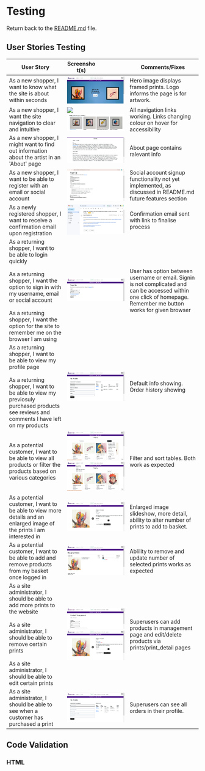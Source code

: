 # Testing

Return back to the [README.md](README.md) file.

## User Stories Testing

| User Story | <div style="width:50%">Screenshot(s)</div> | Comments/Fixes |
| --- | --- | --- |
| As a new shopper, I want to know what the site is about within seconds | <img src="images/test_images/homepage.png" alt="Homepage"> | Hero image displays framed prints. Logo informs the page is for artwork. |
| As a new shopper, I want the site navigation to clear and intuitive | <img src="/workspace/leggy-art/documentation/images/readme_images/navbar-md.png"><br><img src="images/test_images/link-hover.png" alt="Link on hover"> | All navigation links working. Links changing colour on hover for accessibility |
| As a new shopper, I might want to find out information about the artist in an 'About' page | <img src="images/test_images/about.png" alt="Homepage"> | About page contains ralevant info |
| As a new shopper, I want to be able to register with an email or social account | <img src="images/test_images/reg_test_signup.png" alt="Signup form"> | Social account signup functionality not yet implemented, as discussed in README.md future features section |
| As a newly registered shopper, I want to receive a confirmation email upon registration | <img src="images/test_images/reg_conf_email.png" alt="Confirmation email"> | Confirmation email sent with link to finalise process |
| As a returning shopper, I want to be able to login quickly <br><br> As a returning shopper, I want the option to sign in with my username, email or social account <br><br> As a returning shopper, I want the option for the site to remember me on the browser I am using | <img src="images/test_images/signin_page.png" alt="Sign-up form with placeholder text showing"> | User has option between username or email. Signin is not complicated and can be accessed within one click of homepage. Remember me button works for given browser |
| As a returning shopper, I want to be able to view my profile page <br><br> As a returning shopper, I want to be able to view my previosuly purchased products see reviews and comments I have left on my products | <img src="images/test_images/profile.png" alt="Profile page"> | Default info showing. Order history showing |
| As a potential customer, I want to be able to view all products or filter the products based on various categories | <img src="images/test_images/sort.png" alt="Sorting list"> <br> <img src="images/test_images/filter.png" alt="Fliter list"> | Filter and sort tables. Both work as expected |
| As a potential customer, I want to be able to view more details and an enlarged image of the prints I am interested in | <img src="images/test_images/print_detail.png" alt="Print detail"> | Enlarged image slideshow, more detail, ability to alter number of prints to add to basket. |
| As a potential customer, I want to be able to add and remove products from my basket once logged in | <img src="images/test_images/basket.png" alt="Print detail"> | Ablility to remove and update number of selected prints works as expected |
| As a site administrator, I should be able to add more prints to the website <br><br> As a site administrator, I should be able to remove certain prints <br><br> As a site administrator, I should be able to edit certain prints  | <img src="images/test_images/add_product.png" alt="Print detail"><br><img src="images/test_images/edit_delete.png" alt="Print detail"> | Superusers can add products in management page and edit/delete products via prints/print_detail pages |
| As a site administrator, I should be able to see when a customer has purchased a print | <img src="images/test_images/all_orders.png" alt="All orders in superuser profile"> | Superusers can see all orders in their profile. |

## Code Validation

### HTML

